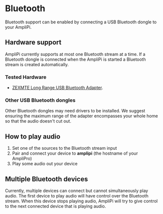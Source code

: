 # Bluetooth

Bluetooth support can be enabled by connecting a USB Bluetooth dongle to your AmpliPi.

## Hardware support
AmpliPi currently supports at most one Bluetooth stream at a time. If a Bluetooth dongle is connected when the AmpliPi is started a Bluetooth stream is created automatically.

### Tested Hardware
-  [ZEXMTE Long Range USB Bluetooth Adapter](https://www.amazon.com/gp/product/B08LVH5BCP/).

### Other USB Bluetooth dongles
Other Bluetooth dongles may need drivers to be installed. We suggest ensuring the maximum range of the adapter encompasses your whole home so that the audio doesn't cut out.

## How to play audio
1. Set one of the sources to the Bluetooth stream input
2. Pair and connect your device to **amplipi** (the hostname of your AmpliPro)
3. Play some audio out your device

## Multiple Bluetooth devices
Currently, multiple devices can connect but cannot simultaneously play audio. The first device to play audio will have control over the Bluetooth stream. When this device stops playing audio, AmpliPi will try to give control to the next connected device that is playing audio.
